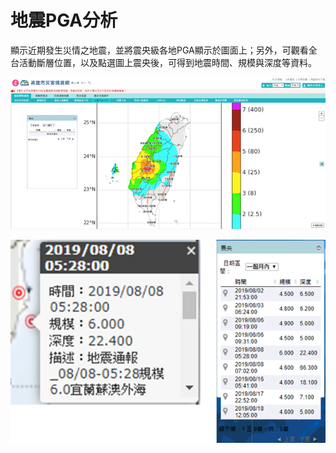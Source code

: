 # 地震PGA分析

顯示近期發生災情之地震，並將震央級各地PGA顯示於圖面上；另外，可觀看全台活動斷層位置，以及點選圖上震央後，可得到地震時間、規模與深度等資料。

![1568255021599](../assets/1568255021599.png)

![1568255031726](../assets/1568255031726.png)

